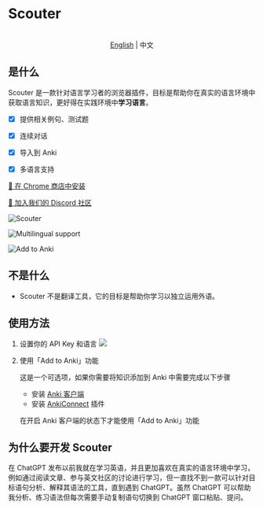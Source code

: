 # Scouter

<p align="center">
    <br> <a href="README.md">English</a> | 中文
</p>

## 是什么

Scouter 是一款针对语言学习者的浏览器插件，目标是帮助你在真实的语言环境中获取语言知识，更好得在实践环境中**学习语言**。

* [x] 提供相关例句、测试题

* [x] 连续对话

* [x] 导入到 Anki

* [x] 多语言支持

[🚀 在 Chrome 商店中安装](https://chrome.google.com/webstore/detail/scouter/mncfcjnabpfoagocanfjglfcpmmnkicb?hl=zh-CN&authuser=0)

[💬 加入我们的 Discord 社区](https://discord.com/invite/7Pm3vmz87n)

![Scouter](https://jiangzilong-image.oss-cn-beijing.aliyuncs.com/uPic/Frame8720230510130846.png)

![Multilingual support](https://jiangzilong-image.oss-cn-beijing.aliyuncs.com/uPic/Frame6220230510130857.png)

![Add to Anki](https://jiangzilong-image.oss-cn-beijing.aliyuncs.com/uPic/Frame5620230510130905.png)

## 不是什么

* Scouter 不是翻译工具，它的目标是帮助你学习以独立运用外语。

## 使用方法

1. 设置你的 API Key 和语言
![](https://jiangzilong-image.oss-cn-beijing.aliyuncs.com/uPic/j9cVoy20230330112929.jpg)

2. 使用「Add to Anki」功能

    这是一个可选项，如果你需要将知识添加到 Anki 中需要完成以下步骤
    - 安装 [Anki 客户端](https://apps.ankiweb.net/)
    - 安装 [AnkiConnect](https://ankiweb.net/shared/info/2055492159) 插件

    在开启 Anki 客户端的状态下才能使用「Add to Anki」功能

## 为什么要开发 Scouter

在 ChatGPT 发布以前我就在学习英语，并且更加喜欢在真实的语言环境中学习，例如通过阅读文章、参与英文社区的讨论进行学习，但一直找不到一款可以针对目标语句分析、解释其语法的工具，直到遇到 ChatGPT。虽然 ChatGPT 可以帮助我分析、练习语法但每次需要手动复制语句切换到 ChatGPT 窗口粘贴、提问。